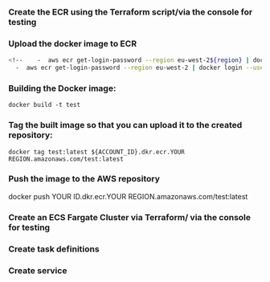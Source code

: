 ### Create the ECR using the Terraform script/via the console for testing

### Upload the docker image to ECR
```sh
<!--    -  aws ecr get-login-password --region eu-west-2${region} | docker login --username AWS --password-stdin ${ACCOUNT_ID}.dkr.ecr.eu-west-2.amazonaws.com -->
  -  aws ecr get-login-password --region eu-west-2 | docker login --username AWS --password-stdin 006374091282.dkr.ecr.eu-west-2.amazonaws.com 
  ```   
  
### Building the Docker image:
```
docker build -t test 
```  

### Tag the built image so that you can upload it to the created repository:
```
docker tag test:latest ${ACCOUNT_ID}.dkr.ecr.YOUR REGION.amazonaws.com/test:latest
```

### Push the image to the AWS repository 
docker push YOUR ID.dkr.ecr.YOUR REGION.amazonaws.com/test:latest

### Create an ECS Fargate Cluster via Terraform/ via the console for testing
###  Create task definitions
###  Create service
